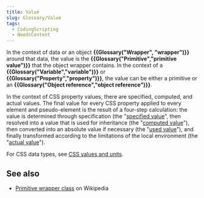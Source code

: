 ```yaml
---
title: Value
slug: Glossary/Value
tags:
  - CodingScripting
  - NeedsContent
---
```


In the context of data or an object **{{Glossary("Wrapper", "wrapper")}}** around that data, the value is the **{{Glossary("Primitive","primitive value")}}** that the object wrapper contains. In the context of a **{{Glossary("Variable","variable")}}** or **{{Glossary("Property","property")}}**, the value can be either a primitive or an **{{Glossary("Object reference","object reference")}}**.

In the context of CSS property values, there are specified, computed, and actual values. The final value for every CSS property applied to every element and pseudo-element is the result of a four-step calculation: the value is determined through specification (the "[specified value](/en-US/docs/Web/CSS/specified_value)", then resolved into a value that is used for inheritance (the "[computed value](/en-US/docs/Web/CSS/computed_value)"), then converted into an absolute value if necessary (the "[used value](/en-US/docs/Web/CSS/used_value)"), and finally transformed according to the limitations of the local environment (the "[actual value](/en-US/docs/Web/CSS/actual_value)").

For CSS data types, see [CSS values and units](/en-US/docs/Web/CSS/CSS_Values_and_Units).

## See also

- [Primitive wrapper class](https://en.wikipedia.org/wiki/Primitive_wrapper_class) on Wikipedia
